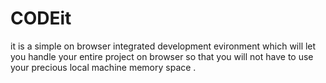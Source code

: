 # CODEit
it is a simple on browser integrated development evironment which will let you handle your entire project on browser so that you will not have to use your precious local machine memory space .

